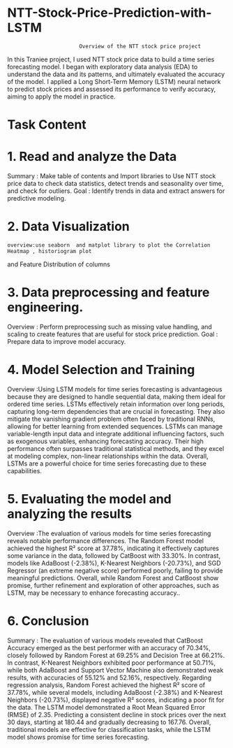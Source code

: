 # NTT-Stock-Price-Prediction-with-LSTM

                           Overview of the NTT stock price project
In this Traniee project, I used NTT stock price data to build a time series forecasting model. I began with exploratory data analysis (EDA) to understand the data and its patterns, and ultimately evaluated the accuracy of the model. I applied a Long Short-Term Memory (LSTM) neural network to predict stock prices and assessed its performance to verify accuracy, aiming to apply the model in practice.
# Task Content
 # 1.	Read and analyze the Data
Summary :  Make table of contents and Import libraries to Use NTT stock price data to check data statistics, detect trends and seasonality over time, and check for outliers.
Goal : Identify trends in data and extract answers for predictive modeling.
# 2.	Data Visualization
	overview:use seaborn  and matplot library to plot the Correlation Heatmap , historiogram plot 
  and Feature Distribution of columns   
# 3.	Data preprocessing and feature engineering.
Overview : Perform preprocessing such as missing value handling,  and scaling to create features that are useful for stock price prediction. Goal : Prepare data to improve model accuracy.
# 4.	Model Selection and Training
Overview :Using LSTM models for time series forecasting is advantageous because they are designed to handle sequential data, making them ideal for ordered time series. LSTMs effectively retain information over long periods, capturing long-term dependencies that are crucial in forecasting. They also mitigate the vanishing gradient problem often faced by traditional RNNs, allowing for better learning from extended sequences. LSTMs can manage variable-length input data and integrate additional influencing factors, such as exogenous variables, enhancing forecasting accuracy. Their high performance often surpasses traditional statistical methods, and they excel at modeling complex, non-linear relationships within the data. Overall, LSTMs are a powerful choice for time series forecasting due to these capabilities.
# 5.	Evaluating the model and analyzing the results
Overview :The evaluation of various models for time series forecasting reveals notable performance differences. The Random Forest model achieved the highest R² score at 37.78%, indicating it effectively captures some variance in the data, followed by CatBoost with 33.30%. In contrast, models like AdaBoost (-2.38%), K-Nearest Neighbors (-20.73%), and SGD Regressor (an extreme negative score) performed poorly, failing to provide meaningful predictions. Overall, while Random Forest and CatBoost show promise, further refinement and exploration of other approaches, such as LSTM, may be necessary to enhance forecasting accuracy..
# 6. Conclusion
Summary : The evaluation of various models revealed that CatBoost Accuracy emerged as the best performer with an accuracy of 70.34%, closely followed by Random Forest at 69.25% and Decision Tree at 66.21%. In contrast, K-Nearest Neighbors exhibited poor performance at 50.71%, while both AdaBoost and Support Vector Machine also demonstrated weak results, with accuracies of 55.12% and 52.16%, respectively.
Regarding regression analysis, Random Forest achieved the highest R² score of 37.78%, while several models, including AdaBoost (-2.38%) and K-Nearest Neighbors (-20.73%), displayed negative R² scores, indicating a poor fit for the data.
The LSTM model demonstrated a Root Mean Squared Error (RMSE) of 2.35.
Predicting a consistent decline in stock prices over the next 30 days, starting at 180.44 and gradually decreasing to 167.76. Overall, traditional models are effective for classification tasks, while the LSTM model shows promise for time series forecasting.
